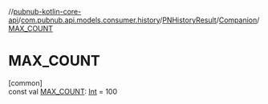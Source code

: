 //[pubnub-kotlin-core-api](../../../../index.md)/[com.pubnub.api.models.consumer.history](../../index.md)/[PNHistoryResult](../index.md)/[Companion](index.md)/[MAX_COUNT](-m-a-x_-c-o-u-n-t.md)

# MAX_COUNT

[common]\
const val [MAX_COUNT](-m-a-x_-c-o-u-n-t.md): [Int](https://kotlinlang.org/api/latest/jvm/stdlib/kotlin/-int/index.html) = 100
